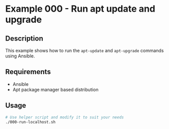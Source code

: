 # Example 000 - Run apt update and upgrade

## Description

This example shows how to run the `apt-update` and `apt-upgrade` commands using Ansible.

## Requirements
 - Ansible
 - Apt package manager based distribution

## Usage

```bash
# Use helper script and modify it to suit your needs
./000-run-localhost.sh
```
